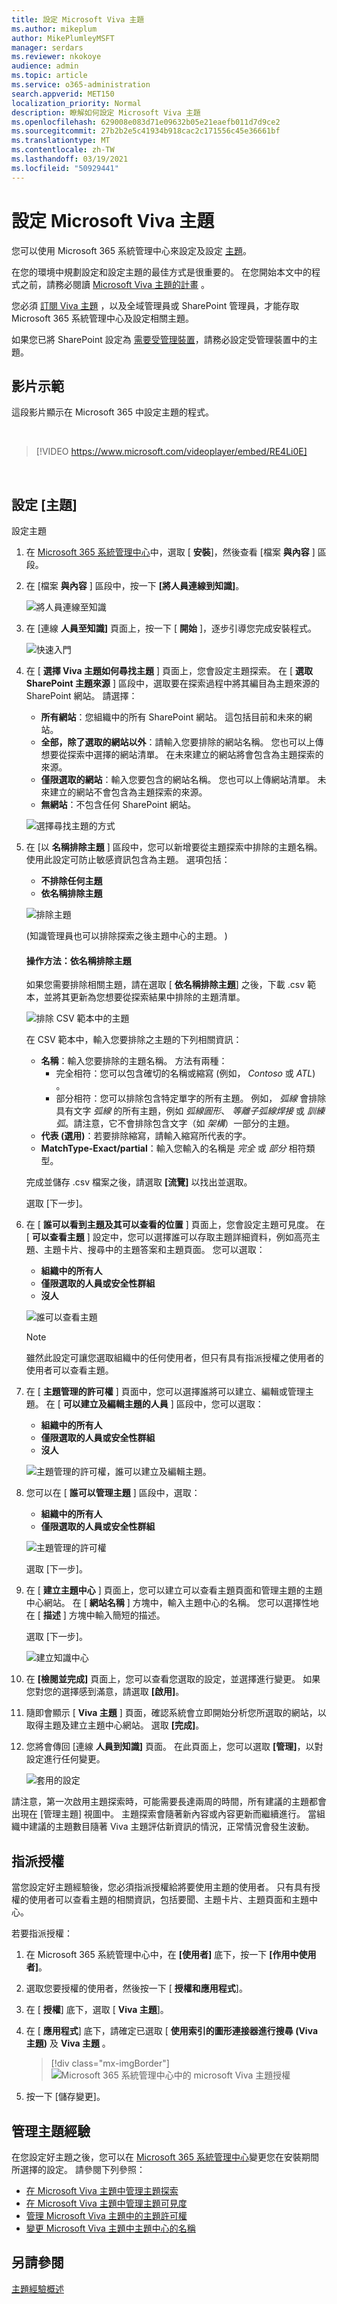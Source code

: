 ```yaml
---
title: 設定 Microsoft Viva 主題
ms.author: mikeplum
author: MikePlumleyMSFT
manager: serdars
ms.reviewer: nkokoye
audience: admin
ms.topic: article
ms.service: o365-administration
search.appverid: MET150
localization_priority: Normal
description: 瞭解如何設定 Microsoft Viva 主題
ms.openlocfilehash: 629008e083d71e09632b05e21eaefb011d7d9ce2
ms.sourcegitcommit: 27b2b2e5c41934b918cac2c171556c45e36661bf
ms.translationtype: MT
ms.contentlocale: zh-TW
ms.lasthandoff: 03/19/2021
ms.locfileid: "50929441"
---
```

# <a name="set-up-microsoft-viva-topics"></a>設定 Microsoft Viva 主題

您可以使用 Microsoft 365 系統管理中心來設定及設定 [主題](topic-experiences-overview.md)。 

在您的環境中規劃設定和設定主題的最佳方式是很重要的。 在您開始本文中的程式之前，請務必閱讀 [Microsoft Viva 主題的計畫](plan-topic-experiences.md) 。

您必須 [訂閱 Viva 主題](https://www.microsoft.com/microsoft-viva/topics) ，以及全域管理員或 SharePoint 管理員，才能存取 Microsoft 365 系統管理中心及設定相關主題。

如果您已將 SharePoint 設定為 [需要受管理裝置](/sharepoint/control-access-from-unmanaged-devices)，請務必設定受管理裝置中的主題。

## <a name="video-demonstration"></a>影片示範

這段影片顯示在 Microsoft 365 中設定主題的程式。

<br>

> [!VIDEO https://www.microsoft.com/videoplayer/embed/RE4Li0E]  

<br>

## <a name="set-up-topics"></a>設定 [主題]

設定主題

1. 在 [Microsoft 365 系統管理中心](https://admin.microsoft.com)中，選取 [ **安裝**]，然後查看 [檔案 **與內容** ] 區段。
2. 在 [檔案 **與內容** ] 區段中，按一下 **[將人員連線到知識]**。

    ![將人員連線至知識](../media/admin-org-knowledge-options.png) 

3. 在 [連線 **人員至知識]** 頁面上，按一下 [ **開始** ]，逐步引導您完成安裝程式。

    ![快速入門](../media/k-get-started.png) 

4. 在 [ **選擇 Viva 主題如何尋找主題** ] 頁面上，您會設定主題探索。 在 [ **選取 SharePoint 主題來源** ] 區段中，選取要在探索過程中將其編目為主題來源的 SharePoint 網站。 請選擇：
    - **所有網站**：您組織中的所有 SharePoint 網站。 這包括目前和未來的網站。
    - **全部，除了選取的網站以外**：請輸入您要排除的網站名稱。  您也可以上傳想要從探索中選擇的網站清單。 在未來建立的網站將會包含為主題探索的來源。 
    - **僅限選取的網站**：輸入您要包含的網站名稱。 您也可以上傳網站清單。 未來建立的網站不會包含為主題探索的來源。
    - **無網站**：不包含任何 SharePoint 網站。

    ![選擇尋找主題的方式](../media/ksetup1.png) 
   
5. 在 [以 **名稱排除主題** ] 區段中，您可以新增要從主題探索中排除的主題名稱。 使用此設定可防止敏感資訊包含為主題。 選項包括：
    - **不排除任何主題** 
    - **依名稱排除主題**

    ![排除主題](../media/topics-excluded-by-name.png) 

     (知識管理員也可以排除探索之後主題中心的主題。 ) 

    #### <a name="how-to-exclude-topics-by-name"></a>操作方法：依名稱排除主題    

    如果您需要排除相關主題，請在選取 [ **依名稱排除主題**] 之後，下載 .csv 範本，並將其更新為您想要從探索結果中排除的主題清單。

    ![排除 CSV 範本中的主題](../media/exclude-topics-csv.png) 

    在 CSV 範本中，輸入您要排除之主題的下列相關資訊：

    - **名稱**：輸入您要排除的主題名稱。 方法有兩種：
        - 完全相符：您可以包含確切的名稱或縮寫 (例如， *Contoso* 或 *ATL*) 。
        - 部分相符：您可以排除包含特定單字的所有主題。  例如， *弧線* 會排除具有文字 *弧線* 的所有主題，例如 *弧線圓形*、 *等離子弧線焊接* 或 *訓練弧*。請注意，它不會排除包含文字（如 *架構*）一部分的主題。
    - **代表 (選用)**：若要排除縮寫，請輸入縮寫所代表的字。
    - **MatchType-Exact/partial**：輸入您輸入的名稱是 *完全* 或 *部分* 相符類型。

    完成並儲存 .csv 檔案之後，請選取 **[流覽]** 以找出並選取。
    
    選取 [下一步]。

6. 在 [ **誰可以看到主題及其可以查看的位置** ] 頁面上，您會設定主題可見度。 在 [ **可以查看主題** ] 設定中，您可以選擇誰可以存取主題詳細資料，例如高亮主題、主題卡片、搜尋中的主題答案和主題頁面。 您可以選取：
    - **組織中的所有人**
    - **僅限選取的人員或安全性群組**
    - **沒人**

    ![誰可以查看主題](../media/ksetup2.png)  

    > [!Note] 
    > 雖然此設定可讓您選取組織中的任何使用者，但只有具有指派授權之使用者的使用者可以查看主題。

7. 在 [ **主題管理的許可權** ] 頁面中，您可以選擇誰將可以建立、編輯或管理主題。 在 [ **可以建立及編輯主題的人員** ] 區段中，您可以選取：
    - **組織中的所有人**
    - **僅限選取的人員或安全性群組**
    - **沒人**

    ![主題管理的許可權，誰可以建立及編輯主題。](../media/ksetup3.png) 

8. 您可以在 [ **誰可以管理主題** ] 區段中，選取：
    - **組織中的所有人**
    - **僅限選取的人員或安全性群組**

    ![主題管理的許可權](../media/km-setup-create-edit-topics.png) 

    選取 [下一步]。

9. 在 [ **建立主題中心** ] 頁面上，您可以建立可以查看主題頁面和管理主題的主題中心網站。 在 [ **網站名稱** ] 方塊中，輸入主題中心的名稱。 您可以選擇性地在 [ **描述** ] 方塊中輸入簡短的描述。 

   選取 [下一步]。

   ![建立知識中心](../media/ksetup4.png)  

10. 在 **[檢閱並完成]** 頁面上，您可以查看您選取的設定，並選擇進行變更。 如果您對您的選擇感到滿意，請選取 **[啟用]**。

11. 隨即會顯示 [ **Viva 主題** ] 頁面，確認系統會立即開始分析您所選取的網站，以取得主題及建立主題中心網站。 選取 **[完成]**。

12. 您將會傳回 [連線 **人員到知識]** 頁面。 在此頁面上，您可以選取 **[管理]**，以對設定進行任何變更。 

    ![套用的設定](../media/ksetup7.png)    

請注意，第一次啟用主題探索時，可能需要長達兩周的時間，所有建議的主題都會出現在 [管理主題] 視圖中。 主題探索會隨著新內容或內容更新而繼續進行。 當組織中建議的主題數目隨著 Viva 主題評估新資訊的情況，正常情況會發生波動。

## <a name="assign-licenses"></a>指派授權

當您設定好主題經驗後，您必須指派授權給將要使用主題的使用者。 只有具有授權的使用者可以查看主題的相關資訊，包括要聞、主題卡片、主題頁面和主題中心。 

若要指派授權：

1. 在 Microsoft 365 系統管理中心中，在 **[使用者]** 底下，按一下 **[作用中使用者]**。

2. 選取您要授權的使用者，然後按一下 [ **授權和應用程式**]。

3. 在 [ **授權**] 底下，選取 [ **Viva 主題**]。

4. 在 [ **應用程式**] 底下，請確定已選取 [ **使用索引的圖形連接器進行搜尋 (Viva 主題)** 及 **Viva 主題** 。

   > [!div class="mx-imgBorder"]
   > ![Microsoft 365 系統管理中心中的 microsoft Viva 主題授權](../media/topic-experiences-licenses.png)

5. 按一下 [儲存變更]。

## <a name="manage-topic-experiences"></a>管理主題經驗

在您設定好主題之後，您可以在 [Microsoft 365 系統管理中心](https://admin.microsoft.com/AdminPortal#/featureexplorer/csi/KnowledgeManagement)變更您在安裝期間所選擇的設定。 請參閱下列參照：

- [在 Microsoft Viva 主題中管理主題探索](topic-experiences-discovery.md)
- [在 Microsoft Viva 主題中管理主題可見度](topic-experiences-knowledge-rules.md)
- [管理 Microsoft Viva 主題中的主題許可權](topic-experiences-user-permissions.md)
- [變更 Microsoft Viva 主題中主題中心的名稱](topic-experiences-administration.md)

## <a name="see-also"></a>另請參閱

[主題經驗概述](topic-experiences-overview.md)
